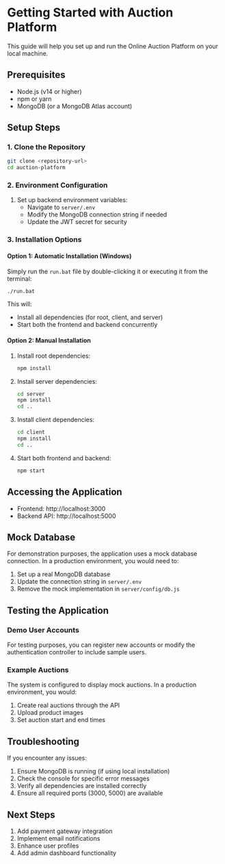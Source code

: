 # Getting Started with Auction Platform

This guide will help you set up and run the Online Auction Platform on your local machine.

## Prerequisites

- Node.js (v14 or higher)
- npm or yarn
- MongoDB (or a MongoDB Atlas account)

## Setup Steps

### 1. Clone the Repository

```bash
git clone <repository-url>
cd auction-platform
```

### 2. Environment Configuration

1. Set up backend environment variables:
   - Navigate to `server/.env`
   - Modify the MongoDB connection string if needed
   - Update the JWT secret for security

### 3. Installation Options

#### Option 1: Automatic Installation (Windows)

Simply run the `run.bat` file by double-clicking it or executing it from the terminal:

```bash
./run.bat
```

This will:
- Install all dependencies (for root, client, and server)
- Start both the frontend and backend concurrently

#### Option 2: Manual Installation

1. Install root dependencies:
   ```bash
   npm install
   ```

2. Install server dependencies:
   ```bash
   cd server
   npm install
   cd ..
   ```

3. Install client dependencies:
   ```bash
   cd client
   npm install
   cd ..
   ```

4. Start both frontend and backend:
   ```bash
   npm start
   ```

## Accessing the Application

- Frontend: http://localhost:3000
- Backend API: http://localhost:5000

## Mock Database

For demonstration purposes, the application uses a mock database connection. In a production environment, you would need to:

1. Set up a real MongoDB database
2. Update the connection string in `server/.env`
3. Remove the mock implementation in `server/config/db.js`

## Testing the Application

### Demo User Accounts

For testing purposes, you can register new accounts or modify the authentication controller to include sample users.

### Example Auctions

The system is configured to display mock auctions. In a production environment, you would:

1. Create real auctions through the API
2. Upload product images 
3. Set auction start and end times

## Troubleshooting

If you encounter any issues:

1. Ensure MongoDB is running (if using local installation)
2. Check the console for specific error messages
3. Verify all dependencies are installed correctly
4. Ensure all required ports (3000, 5000) are available

## Next Steps

1. Add payment gateway integration
2. Implement email notifications
3. Enhance user profiles
4. Add admin dashboard functionality 
